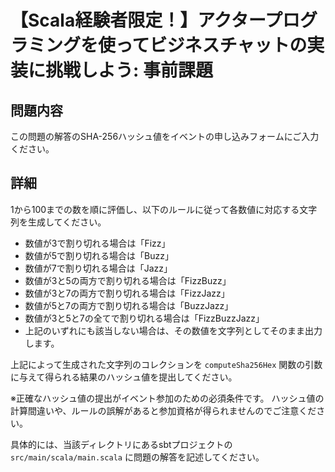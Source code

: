 # 【Scala経験者限定！】アクタープログラミングを使ってビジネスチャットの実装に挑戦しよう: 事前課題

## 問題内容

この問題の解答のSHA-256ハッシュ値をイベントの申し込みフォームにご入力ください。

## 詳細

1から100までの数を順に評価し、以下のルールに従って各数値に対応する文字列を生成してください。

- 数値が3で割り切れる場合は「Fizz」
- 数値が5で割り切れる場合は「Buzz」
- 数値が7で割り切れる場合は「Jazz」
- 数値が3と5の両方で割り切れる場合は「FizzBuzz」
- 数値が3と7の両方で割り切れる場合は「FizzJazz」
- 数値が5と7の両方で割り切れる場合は「BuzzJazz」
- 数値が3と5と7の全てで割り切れる場合は「FizzBuzzJazz」
- 上記のいずれにも該当しない場合は、その数値を文字列としてそのまま出力します。

上記によって生成された文字列のコレクションを `computeSha256Hex` 関数の引数に与えて得られる結果のハッシュ値を提出してください。

※正確なハッシュ値の提出がイベント参加のための必須条件です。
ハッシュ値の計算間違いや、ルールの誤解があると参加資格が得られませんのでご注意ください。

具体的には、当該ディレクトリにあるsbtプロジェクトの `src/main/scala/main.scala` に問題の解答を記述してください。

